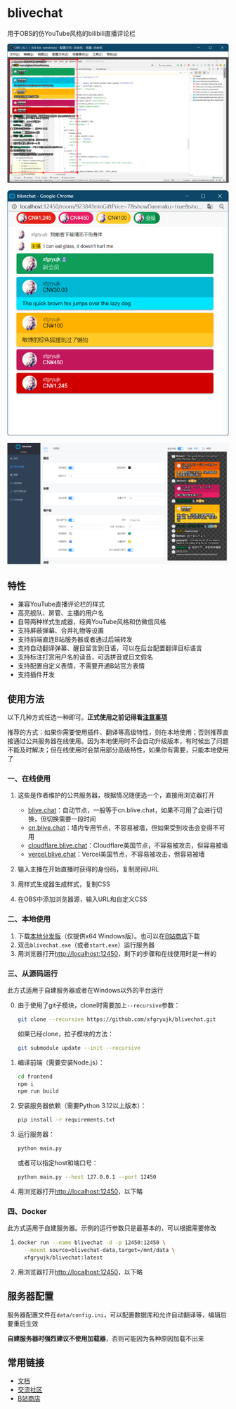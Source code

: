 # blivechat

用于OBS的仿YouTube风格的bilibili直播评论栏

![OBS截图](./screenshots/obs.png)

![Chrome截图](./screenshots/chrome.png)

![样式生成器截图](./screenshots/stylegen.png)

## 特性

* 兼容YouTube直播评论栏的样式
* 高亮舰队、房管、主播的用户名
* 自带两种样式生成器，经典YouTube风格和仿微信风格
* 支持屏蔽弹幕、合并礼物等设置
* 支持前端直连B站服务器或者通过后端转发
* 支持自动翻译弹幕、醒目留言到日语，可以在后台配置翻译目标语言
* 支持标注打赏用户名的读音，可选拼音或日文假名
* 支持配置自定义表情，不需要开通B站官方表情
* 支持插件开发

## 使用方法

以下几种方式任选一种即可。**正式使用之前记得看[注意事项](https://github.com/xfgryujk/blivechat/wiki/%E6%B3%A8%E6%84%8F%E4%BA%8B%E9%A1%B9%E5%92%8C%E5%B8%B8%E8%A7%81%E9%97%AE%E9%A2%98)**

推荐的方式：如果你需要使用插件、翻译等高级特性，则在本地使用；否则推荐直接通过公共服务器在线使用。因为本地使用时不会自动升级版本，有时候出了问题不能及时解决；但在线使用时会禁用部分高级特性，如果你有需要，只能本地使用了

### 一、在线使用

1. 这些是作者维护的公共服务器，根据情况随便选一个，直接用浏览器打开

    * [blive.chat](https://blive.chat/)：自动节点，一般等于cn.blive.chat，如果不可用了会进行切换，但切换需要一段时间
    * [cn.blive.chat](https://cn.blive.chat/)：墙内专用节点，不容易被墙，但如果受到攻击会变得不可用
    * [cloudflare.blive.chat](https://cloudflare.blive.chat/)：Cloudflare美国节点，不容易被攻击，但容易被墙
    * [vercel.blive.chat](https://vercel.blive.chat/)：Vercel美国节点，不容易被攻击，但容易被墙

2. 输入主播在开始直播时获得的身份码，复制房间URL
3. 用样式生成器生成样式，复制CSS
4. 在OBS中添加浏览器源，输入URL和自定义CSS

### 二、本地使用

1. 下载[本地分发版](https://github.com/xfgryujk/blivechat/releases)（仅提供x64 Windows版）。也可以在[B站商店](https://play-live.bilibili.com/details/1694397161340)下载
2. 双击`blivechat.exe`（或者`start.exe`）运行服务器
3. 用浏览器打开[http://localhost:12450](http://localhost:12450)，剩下的步骤和在线使用时是一样的

### 三、从源码运行

此方式适用于自建服务器或者在Windows以外的平台运行

0. 由于使用了git子模块，clone时需要加上`--recursive`参数：

    ```sh
    git clone --recursive https://github.com/xfgryujk/blivechat.git
    ```

    如果已经clone，拉子模块的方法：

    ```sh
    git submodule update --init --recursive
    ```

1. 编译前端（需要安装Node.js）：

    ```sh
    cd frontend
    npm i
    npm run build
    ```

2. 安装服务器依赖（需要Python 3.12以上版本）：

    ```sh
    pip install -r requirements.txt
    ```

3. 运行服务器：

    ```sh
    python main.py
    ```

    或者可以指定host和端口号：

    ```sh
    python main.py --host 127.0.0.1 --port 12450
    ```

4. 用浏览器打开[http://localhost:12450](http://localhost:12450)，以下略

### 四、Docker

此方式适用于自建服务器。示例的运行参数只是最基本的，可以根据需要修改

1.  ```sh
    docker run --name blivechat -d -p 12450:12450 \
      --mount source=blivechat-data,target=/mnt/data \
      xfgryujk/blivechat:latest
    ```

2. 用浏览器打开[http://localhost:12450](http://localhost:12450)，以下略

## 服务器配置

服务器配置文件在`data/config.ini`，可以配置数据库和允许自动翻译等，编辑后要重启生效

**自建服务器时强烈建议不使用加载器**，否则可能因为各种原因加载不出来

## 常用链接

* [文档](https://github.com/xfgryujk/blivechat/wiki)
* [交流社区](https://github.com/xfgryujk/blivechat/discussions)
* [B站商店](https://play-live.bilibili.com/details/1694397161340)
